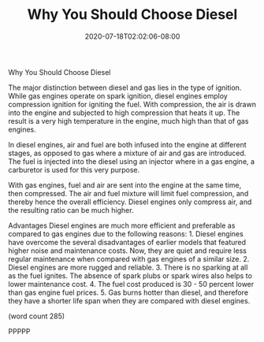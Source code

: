 ﻿---
title: "Why You Should Choose Diesel"
date: 2020-07-18T02:02:06-08:00
description: "Diesel VS Gasoline vehicles Tips for Web Success"
featured_image: "/images/Diesel VS Gasoline vehicles.jpg"
tags: ["Diesel VS Gasoline vehicles"]
---

Why You Should Choose Diesel

The major distinction between diesel and gas lies in
the type of ignition.  While gas engines operate on
spark ignition, diesel engines employ compression
ignition for igniting the fuel.  With compression, the
air is drawn into the engine and subjected to high
compression that heats it up.  The result is a very
high temperature in the engine, much high than that
of gas engines.  

In diesel engines, air and fuel are both infused into
the engine at different stages, as opposed to gas 
where a mixture of air and gas are introduced.  The
fuel is injected into the diesel using an injector 
where in a gas engine, a carburetor is used for this
very purpose.  

With gas engines, fuel and air are sent into the 
engine at the same time, then compressed.  The air
and fuel mixture will limit fuel compression, and
thereby hence the overall efficiency.  Diesel engines
only compress air, and the resulting ratio can be 
much higher.  

Advantages
Diesel engines are much more efficient and 
preferable as compared to gas engines due to the
following reasons:
	1.  Diesel engines have overcome the several
disadvantages of earlier models that featured higher
noise and maintenance costs.  Now, they are quiet
and require less regular maintenance when compared
with gas engines of a similar size.
	2.  Diesel engines are more rugged and reliable.
	3.  There is no sparking at all as the fuel
ignites.  The absence of spark plubs or spark 
wires also helps to lower maintenance cost.
	4.  The fuel cost produced is 30 - 50 percent
lower than gas engine fuel prices.
	5.  Gas burns hotter than diesel, and 
therefore they have a shorter life span when they
are compared with diesel engines.

(word count 285)

PPPPP
